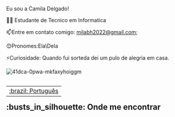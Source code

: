 Eu sou a Camila Delgado!

👩‍💻 Estudante de Tecnico em Informatica

📫Entre em contato comigo: milabh2022@gmail.com;

😊Pronomes:Ela\Dela

⚡Curiosidade: Quando fui sorteda dei um pulo de alegria em casa.


![41dca-0pwa-mkfaxyhoiggm](https://user-images.githubusercontent.com/99681842/157524892-01a172a3-2756-4e42-a148-e994bb96f237.gif)

<table align="right">
 <tr><td><a href =""github.com/camilacleto">
:brazil: Português</a></td></tr>
</table>

 
 <h2>:busts_in_silhouette: Onde me encontrar</h2>
<a href="github.com/camilacleto">

   
